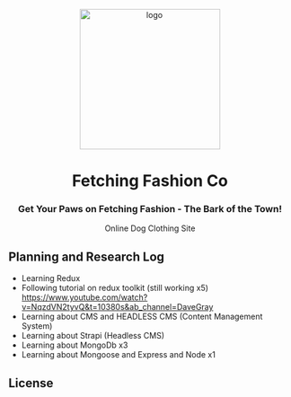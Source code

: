 <p align=center>
    <img src='./public/images/fetching-fashion-logo.png' alt='logo' width="250px">
    <h1 align=center>Fetching Fashion Co</h1>
    <h3 align=center>Get Your Paws on Fetching Fashion - The Bark of the Town!</h3>
    <p align=center>Online Dog Clothing Site</p>
</p>

## Planning and Research Log

-   Learning Redux
-   Following tutorial on redux toolkit (still working x5) https://www.youtube.com/watch?v=NqzdVN2tyvQ&t=10380s&ab_channel=DaveGray
-   Learning about CMS and HEADLESS CMS (Content Management System)
-   Learning about Strapi (Headless CMS)
-   Learning about MongoDb x3
-   Learning about Mongoose and Express and Node x1

## License
